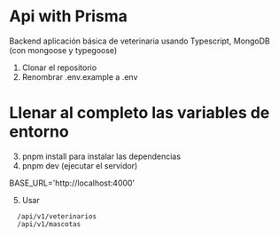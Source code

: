 # Api with Prisma

Backend aplicación básica de veterinaria usando Typescript, MongoDB (con mongoose y typegoose)

1. Clonar el repositorio
2. Renombrar .env.example a .env
  # Llenar al completo las variables de entorno

3. pnpm install para instalar las dependencias
4. pnpm dev (ejecutar el servidor)

BASE_URL='http://localhost:4000'
 
5. Usar
``` 
  /api/v1/veterinarios
  /api/v1/mascotas
```
